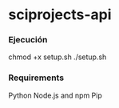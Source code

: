 # sciprojects-api


### Ejecución
chmod +x setup.sh
./setup.sh


### Requirements
Python
Node.js and npm
Pip
